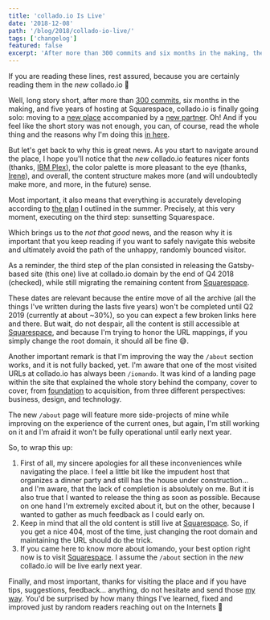 ```yaml
---
title: 'collado.io Is Live'
date: '2018-12-08'
path: '/blog/2018/collado-io-live/'
tags: ['changelog']
featured: false
excerpt: 'After more than 300 commits and six months in the making, the new collado.io is finally live. Besides the announcement, this post should also serve as the must-read, cautionary tale for all the things that are still not fully baked.'
---
```


If you are reading these lines, rest assured, because you are certainly reading them in the _new_ collado.io 👏

Well, long story short, after more than [300 commits](https://github.com/MarcCollado/collado-io), six months in the making, and five years of hosting at Squarespace, collado.io is finally going solo: moving to a [new place](https://www.netlify.com/) accompanied by a [new partner](https://www.gatsbyjs.org/). Oh! And if you feel like the short story was not enough, you can, of course, read the whole thing and the reasons why I'm doing this [in here](/blog/2018/moving-collado-io).

But let's get back to why this is great news. As you start to navigate around the place, I hope you'll notice that the _new_ collado.io features nicer fonts (thanks, [IBM Plex](https://www.ibm.com/plex/)), the color palette is more pleasant to the eye (thanks, [Irene](https://irenedemas.com)), and overall, the content structure makes more (and will undoubtedly make more, and more, in the future) sense.

Most important, it also means that everything is accurately developing according to [the plan](/blog/2018/moving-collado-io) I outlined in the summer. Precisely, at this very moment, executing on the third step: sunsetting Squarespace.

Which brings us to the _not that good_ news, and the reason why it is important that you keep reading if you want to safely navigate this website and ultimately avoid the path of the unhappy, randomly bounced visitor.

As a reminder, the third step of the plan consisted in releasing the Gatsby-based site (this one) live at collado.io domain by the end of Q4 2018 (checked), while still migrating the remaining content from [Squarespace](/).

These dates are relevant because the entire move of all the archive (all the things I've written during the lasts five years) won't be completed until Q2 2019 (currently at about ~30%), so you can expect a few broken links here and there. But wait, do not despair, all the content is still accessible at [Squarespace](/), and because I'm trying to honor the URL mappings, if you simply change the root domain, it should all be fine 😅.

Another important remark is that I'm improving the way the `/about` section works, and it is not fully backed, yet. I'm aware that one of the most visited URLs at collado.io has always been `/iomando`. It was kind of a landing page within the site that explained the whole story behind the company, cover to cover, from [foundation](/blog/2013/iomando-prologue) to acquisition, from three different perspectives: business, design, and technology.

The new `/about` page will feature more side-projects of mine while improving on the experience of the current ones, but again, I'm still working on it and I'm afraid it won't be fully operational until early next year.

So, to wrap this up:

1. First of all, my sincere apologies for all these inconveniences while navigating the place. I feel a little bit like the impudent host that organizes a dinner party and still has the house under construction... and I'm aware, that the lack of completion is absolutely on me. But it is also true that I wanted to release the thing as soon as possible. Because on one hand I'm extremely excited about it, but on the other, because I wanted to gather as much feedback as I could early on.
2. Keep in mind that all the old content is still live at [Squarespace](/). So, if you get a nice 404, most of the time, just changing the root domain and maintaining the URL should do the trick.
3. If you came here to know more about iomando, your best option right now is to visit [Squarespace](/tags/iomando). I assume the `/about` section in the _new_ collado.io will be live early next year.

Finally, and most important, thanks for visiting the place and if you have tips, suggestions, feedback... anything, do not hesitate and send those [my way](https://twitter.com/MarcCollado). You'd be surprised by how many things I've learned, fixed and improved just by random readers reaching out on the Internets 🙂
